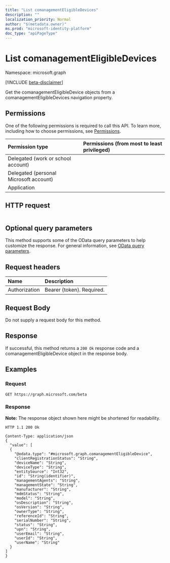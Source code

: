 ```yaml
---
title: "List comanagementEligibleDevices"
description: ""
localization_priority: Normal
author: "$(metadata.owner)"
ms.prod: "microsoft-identity-platform"
doc_type: "apiPageType"
---
```


# List comanagementEligibleDevices

Namespace: microsoft.graph

[!INCLUDE [beta-disclaimer](../../includes/beta-disclaimer.md)]

Get the comanagementEligibleDevice objects from a comanagementEligibleDevices navigation property.

## Permissions

One of the following permissions is required to call this API. To learn more, including how to choose permissions, see [Permissions](/graph/permissions-reference).

| Permission type                        | Permissions (from most to least privileged) |
| :------------------------------------- | :------------------------------------------ |
| Delegated (work or school account)     |                                             |
| Delegated (personal Microsoft account) |                                             |
| Application                            |                                             |

## HTTP request

<!-- {
  "blockType": "ignored"
}
-->

```http

```

## Optional query parameters

This method supports some of the OData query parameters to help customize the response. For general information, see [OData query parameters](/graph/query-parameters).

## Request headers

| Name          | Description               |
| :------------ | :------------------------ |
| Authorization | Bearer {token}. Required. |

## Request Body

<!-- Actions and Functions -->

<!-- CRUD Methods -->

Do not supply a request body for this method.

## Response

If successful, this method returns a `200 Ok` response code and a comanagementEligibleDevice object in the response body.

## Examples

### Request

<!-- {
  "blockType": "request",
  "name": "list_comanagementeligibledevices"
}
-->

```http
GET https://graph.microsoft.com/beta

```

### Response

**Note:** The response object shown here might be shortened for readability.

<!-- {
  "blockType": "response",
  "truncated": true,
  "@odata.type": "$(this.ReturnTypeFullName)"
}
-->

```http
HTTP 1.1 200 Ok

Content-Type: application/json
{
  "value": [
  {
    "@odata.type": "#microsoft.graph.comanagementEligibleDevice",
    "clientRegistrationStatus": "String",
    "deviceName": "String",
    "deviceType": "String",
    "entitySource": "Int32",
    "id": "String(identifier)",
    "managementAgents": "String",
    "managementState": "String",
    "manufacturer": "String",
    "mdmStatus": "String",
    "model": "String",
    "osDescription": "String",
    "osVersion": "String",
    "ownerType": "String",
    "referenceId": "String",
    "serialNumber": "String",
    "status": "String",
    "upn": "String",
    "userEmail": "String",
    "userId": "String",
    "userName": "String"
  }
]
}

```